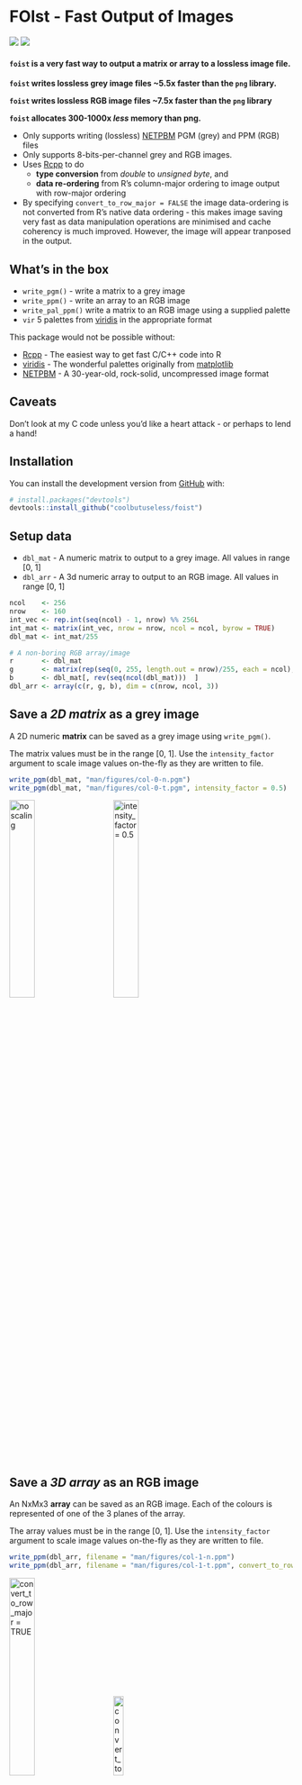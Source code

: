 
<!-- README.md is generated from README.Rmd. Please edit that file -->

# FOIst - Fast Output of Images

<!-- badges: start -->

![](https://img.shields.io/badge/version-0.1.0-blue.svg)
![](https://img.shields.io/badge/Rcpp-Awesome!-green.svg)
<!-- badges: end -->

#### `foist` is a very fast way to output a matrix or array to a lossless image file.

**`foist` writes lossless grey image files \~5.5x faster than the `png`
library.**

**`foist` writes lossless RGB image files \~7.5x faster than the `png`
library**

**`foist` allocates 300-1000x *less* memory than png.**

  - Only supports writing (lossless)
    [NETPBM](http://netpbm.sourceforge.net/) PGM (grey) and PPM (RGB)
    files
  - Only supports 8-bits-per-channel grey and RGB images.
  - Uses [Rcpp](https://cran.r-project.org/package=Rcpp) to do
      - **type conversion** from *double* to *unsigned byte*, and
      - **data re-ordering** from R’s column-major ordering to image
        output with row-major ordering
  - By specifying `convert_to_row_major = FALSE` the image data-ordering
    is not converted from R’s native data ordering - this makes image
    saving very fast as data manipulation operations are minimised and
    cache coherency is much improved. However, the image will appear
    tranposed in the output.

## What’s in the box

  - `write_pgm()` - write a matrix to a grey image
  - `write_ppm()` - write an array to an RGB image
  - `write_pal_ppm()` write a matrix to an RGB image using a supplied
    palette
  - `vir` 5 palettes from
    [viridis](https://cran.r-project.org/package=viridis) in the
    appropriate format

This package would not be possible without:

  - [Rcpp](https://cran.r-project.org/package=Rcpp) - The easiest way to
    get fast C/C++ code into R
  - [viridis](https://cran.r-project.org/package=viridis) - The
    wonderful palettes originally from
    [matplotlib](http://matplotlib.org)
  - [NETPBM](http://netpbm.sourceforge.net) - A 30-year-old, rock-solid,
    uncompressed image format

## Caveats

Don’t look at my C code unless you’d like a heart attack - or perhaps to
lend a hand\!

## Installation

You can install the development version from
[GitHub](https://github.com/coolbutuseless/foist) with:

``` r
# install.packages("devtools")
devtools::install_github("coolbutuseless/foist")
```

## Setup data

  - `dbl_mat` - A numeric matrix to output to a grey image. All values
    in range \[0, 1\]
  - `dbl_arr` - A 3d numeric array to output to an RGB image. All values
    in range \[0, 1\]

<!-- end list -->

``` r
ncol    <- 256
nrow    <- 160
int_vec <- rep.int(seq(ncol) - 1, nrow) %% 256L
int_mat <- matrix(int_vec, nrow = nrow, ncol = ncol, byrow = TRUE)
dbl_mat <- int_mat/255

# A non-boring RGB array/image
r       <- dbl_mat
g       <- matrix(rep(seq(0, 255, length.out = nrow)/255, each = ncol), nrow, ncol, byrow = TRUE)
b       <- dbl_mat[, rev(seq(ncol(dbl_mat)))  ]
dbl_arr <- array(c(r, g, b), dim = c(nrow, ncol, 3))
```

## Save a *2D matrix* as a grey image

A 2D numeric **matrix** can be saved as a grey image using
`write_pgm()`.

The matrix values must be in the range \[0, 1\]. Use the
`intensity_factor` argument to scale image values on-the-fly as they are
written to file.

``` r
write_pgm(dbl_mat, "man/figures/col-0-n.pgm")
write_pgm(dbl_mat, "man/figures/col-0-t.pgm", intensity_factor = 0.5)
```

<div>

<img src = "man/figures/col-convert-0-n.png"  width = "30%" title = "no scaling">
<img src = "man/figures/col-convert-0-t.png"  width = "30%" title = "intensity_factor = 0.5" style = "margin-left: 30px;">

</div>

## Save a *3D array* as an RGB image

An NxMx3 **array** can be saved as an RGB image. Each of the colours is
represented of one of the 3 planes of the array.

The array values must be in the range \[0, 1\]. Use the
`intensity_factor` argument to scale image values on-the-fly as they are
written to file.

``` r
write_ppm(dbl_arr, filename = "man/figures/col-1-n.ppm")
write_ppm(dbl_arr, filename = "man/figures/col-1-t.ppm", convert_to_row_major = FALSE)
```

<div>

<img src = "man/figures/col-convert-1-n.png"  width = "30%" title = "convert_to_row_major = TRUE">
<img src = "man/figures/col-convert-1-t.png"  width = "19%" title = "convert_to_row_major = FALSE" style = "margin-left: 30px;">

</div>

## Save a *matrix* to an RGB image using a palette lookup

Using `write_pal_ppm()`, `foist` can write a grey image as an RGB image
by using each grey pixel value to lookup an RGB colour in a given
palette.

A palette must be an integer matrix with dimensions 256 x 3 and values
in the range \[0, 255\].

The matrix values must be in the range \[0, 1\]. Use the
`intensity_factor` argument to scale image values on-the-fly as they are
written to file.

`foist` includes the 5 palettes from
[viridis](https://cran.r-project.org/package=viridis) as `vir$magma`
etc.

``` r
foist::write_pgm    (dbl_mat,                           "man/figures/col-0.pgm")
foist::write_pal_ppm(dbl_mat, pal = foist::vir$magma  , "man/figures/col-3.ppm")
foist::write_pal_ppm(dbl_mat, pal = foist::vir$inferno, "man/figures/col-4.ppm")
foist::write_pal_ppm(dbl_mat, pal = foist::vir$plasma , "man/figures/col-5.ppm")
foist::write_pal_ppm(dbl_mat, pal = foist::vir$viridis, "man/figures/col-6.ppm")
foist::write_pal_ppm(dbl_mat, pal = foist::vir$cividis, "man/figures/col-7.ppm")
```

<div>

<img src = "man/figures/col-convert-0.png" width = "30%" title = "grey">
<img src = "man/figures/col-convert-3.png" width = "30%" title = "magma">
<img src = "man/figures/col-convert-4.png" width = "30%" title = "inferno">
<img src = "man/figures/col-convert-5.png" width = "30%" title = "plasma">
<img src = "man/figures/col-convert-6.png" width = "30%" title = "viridis">
<img src = "man/figures/col-convert-7.png" width = "30%" title = "cividis">

</div>

## Benchmark: Saving a matrix as a grey image

The following benchmark compares:

  - `foist::write_pgm()` in both row-major and column-major ordering
      - by **not** converting to row-major ordering the data is written
        in the same order it is stored in R. By minimizing this data
        manipulation some significant speedups are achieved.
  - `png::writePNG()`
  - `jpeg::writeJPEG()` - I’m not actually interested in lossy output,
    but it is interesting to note just how fast the jpeg library is.

<!-- end list -->

``` r
tmp <- tempfile()

res <- bench::mark(
  `foist::write_pgm()`             = foist::write_pgm(dbl_mat, tmp),
  `foist::write_pgm(column-major)` = foist::write_pgm(dbl_mat, tmp, convert_to_row_major = FALSE),
  `png::writePNG()`                = png::writePNG   (dbl_mat, tmp),
  `jpeg::writeJPEG`                = jpeg::writeJPEG (dbl_mat, tmp),
  min_time = 2, check = FALSE
)
```

| expression                      |     min |    mean |  median | itr/sec | mem\_alloc |
| :------------------------------ | ------: | ------: | ------: | ------: | ---------: |
| foist::write\_pgm()             |  3.21ms |  5.41ms |  3.74ms |     185 |     2.49KB |
| foist::write\_pgm(column-major) |  2.14ms |  2.68ms |  2.48ms |     373 |     2.49KB |
| png::writePNG()                 | 12.32ms | 14.19ms | 14.03ms |      70 |   673.21KB |
| jpeg::writeJPEG                 |  6.17ms |   7.8ms |  7.75ms |     128 |   663.55KB |

Benchmark results

<img src="man/figures/README-benchmark_grey-1.png" width="100%" />

## Benchmark: Saving an array as an RGB image

The following benchmark compares:

  - `foist::write_ppm()` in both row-major and column-major ordering
      - by **not** converting to row-major ordering the data is written
        in the same order it is stored in R. By minimizing this data
        manipulation some significant speedups are achieved.
  - `png::writePNG()`
  - `jpeg::writeJPEG()` - I’m not actually interested in lossy output,
    but it is interesting to note just how fast the jpeg library is.

<!-- end list -->

``` r
tmp <- tempfile()

res <- bench::mark(
  `foist::write_ppm()`             = foist::write_ppm(dbl_arr, tmp),
  `foist::write_ppm(column-major)` = foist::write_ppm(dbl_arr, tmp, convert_to_row_major = FALSE),
  `png::writePNG()`                = png::writePNG   (dbl_arr, tmp),
  `jpeg::writeJPEG`                = jpeg::writeJPEG (dbl_arr, tmp),
  min_time = 2, check = FALSE
)
```

| expression                      |     min |    mean |  median | itr/sec | mem\_alloc |
| :------------------------------ | ------: | ------: | ------: | ------: | ---------: |
| foist::write\_ppm()             | 18.94ms | 27.16ms | 21.91ms |      37 |     2.49KB |
| foist::write\_ppm(column-major) |  4.81ms |  6.48ms |  6.01ms |     154 |     2.49KB |
| png::writePNG()                 | 46.17ms | 49.36ms | 48.57ms |      20 |     1.88MB |
| jpeg::writeJPEG                 | 26.22ms | 28.81ms | 28.81ms |      35 |     1.88MB |

Benchmark results

<img src="man/figures/README-benchmark_rgb-1.png" width="100%" />
